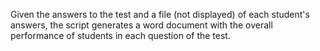 Given the answers to the test and a file (not displayed) of each student's answers, the script generates a word document
with the overall performance of students in each question of the test.
